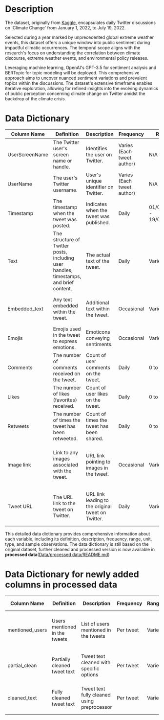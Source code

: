 # Description
The dataset, originally from [Kaggle](https://www.kaggle.com/datasets/die9origephit/climate-change-tweets), encapsulates daily Twitter discussions on 'Climate Change' from January 1, 2022, to July 19, 2022.

Selected during a year marked by unprecedented global extreme weather events, this dataset offers a unique window into public sentiment during impactful climatic occurrences. The temporal scope aligns with the research's focus on understanding the correlation between climate discourse, extreme weather events, and environmental policy releases.

Leveraging machine learning, OpenAI's GPT-3.5 for sentiment analysis and BERTopic for topic modeling will be deployed. This comprehensive approach aims to uncover nuanced sentiment variations and prevalent topics within the discussions. The dataset's extensive timeframe enables iterative exploration, allowing for refined insights into the evolving dynamics of public perception concerning climate change on Twitter amidst the backdrop of the climate crisis.

# Data Dictionary

| Column Name      | Definition                                      | Description                                           | Frequency                 | Range                   | Unit         | Type     | Sample Observations                                      |
| ----------------- | ----------------------------------------------- | ----------------------------------------------------- | -------------------------- | ----------------------- | ------------ | -------- | -------------------------------------------------------- |
| UserScreenName   | The Twitter user's screen name or handle.       | Identifies the user on Twitter.                        | Varies (Each tweet author) | N/A                     | N/A          | Categorical | "Lauren Boebert", "George L Ruggiere", "Act on Climate Vic"        |
| UserName         | The user's Twitter username.                    | User's unique identifier on Twitter.                  | Varies (Each tweet author) | N/A                     | N/A          | Categorical | "@laurenboebert", "@ruggiere_l", "@ActOnClimateVic"  |
| Timestamp        | The timestamp when the tweet was posted.        | Indicates when the tweet was published.               | Daily                      | 01/01/2022 - 19/07/2022 | Date & Time  | Temporal   | "2022-01-17T21:10:40", "2022-01-17T22:03:54", "2022-01-17T23:07:18"      |
| Text             | The structure of Twitter posts, including user handles, timestamps, and brief content.                        | The actual text of the tweet.                         | Daily                      | Varies                  | N/A          | Text      | "PETRIFIED CLIMATE PARENT@climate_parent·Jan 17", "Gerry McK@GMcK2012·Jan 17"               |
| Embedded_text    | Any text embedded within the tweet.             | Additional text within the tweet.                     | Occasional                 | Varies                  | N/A          | Text      | "The only solution I’ve ever heard the Left propose for climate change is more taxes, more control and less freedom.", "The climate crisis is front page news in South Gippsland. The community is connecting the dots between climate change and coastal erosion. It's time for govts to act! #ClimateImpactsVic #Auspol #SpringSt"          |
| Emojis           | Emojis used in the tweet to express emotions.   | Emoticons conveying sentiments.                       | Occasional                 | Varies                  | N/A          | Text      | "🌍❤️🌿", "🔥🌊", "😢"                                      |
| Comments         | The number of comments received on the tweet.    | Count of user comments on the tweet.                  | Daily                      | 0 to ∞                 | Count        | Numeric   | 1683, 2259, 11.7K                                                   |
| Likes            | The number of likes (favorites) received.       | Count of user likes on the tweet.                     | Daily                      | 0 to ∞                 | Count        | Numeric   | 1, 12, 22                                                |
| Retweets         | The number of times the tweet has been retweeted.| Count of times the tweet has been shared.             | Daily                      | 0 to ∞                 | Count        | Numeric   | 0, 23, 17                                                 |
| Image link       | Link to any images associated with the tweet.   | URL link pointing to images in the tweet.             | Occasional                 | Varies                  | N/A          | Text      | "[http://example.com/image.png](https://pbs.twimg.com/media/FJVoK_gaIAAQcR9?format=jpg&name=small)", "https://pbs.twimg.com/tweet_video_thumb/FJVdjMmWQAMl9on.jpg", "[http://image-link.com](https://pbs.twimg.com/card_img/1549249134355423232/kb0dAHjG?format=jpg&name=small)" |
| Tweet URL        | The URL link to the tweet on Twitter.            | URL link leading to the original tweet on Twitter.    | Daily                      | Varies                  | N/A          | Text      | "[http://twitter.com/ClimateWatcher/status/123456789](https://twitter.com/laurenboebert/status/1483220748487569409)", "[https://twitter.com/ruggiere_l/status/1483192848086233089](https://twitter.com/ruggiere_l/status/1483192848086233089)", "[https://twitter.com/ActOnClimateVic/status/1483207758334021633](https://twitter.com/ActOnClimateVic/status/1483207758334021633)" |

This detailed data dictionary provides comprehensive information about each variable, including its definition, description, frequency, range, unit, type, and sample observations. The data dictionary is still based on the original dataset, further cleaned and processed version is now available in **processed data**([Data/processed data/README.md](https://github.com/Rising-Stars-by-Sunshine/STATS201-PS2-Jenny/tree/7fcd9fe3ae3db0487654d0c5ef1a68fbbec370ba/Data/processed%20data))

# Data Dictionary for newly added columns in processed data

| Column Name      | Definition                                      | Description                                           | Frequency                 | Range                   | Unit         | Type     | Sample Observations                                      |
|-------------------|-------------------------------------------------|-------------------------------------------------------|---------------------------|-------------------------|--------------|----------|----------------------------------------------------------|
| mentioned_users   | Users mentioned in the tweets                   | List of users mentioned in the tweets                  | Per tweet                 | Varies                  | N/A          | Text     | Climate change doesn’t cause volcanic eruptions. |
| partial_clean     | Partially cleaned tweet text                    | Tweet text cleaned with specific options               | Per tweet                 | Varies                  | N/A          | Text     | climate change doesnt cause volcanic eruptions. |
| cleaned_text      | Fully cleaned tweet text                        | Tweet text fully cleaned using preprocessor           | Per tweet                 | Varies                  | N/A          | Text     | climate change doesnt cause volcanic eruptions. |        
